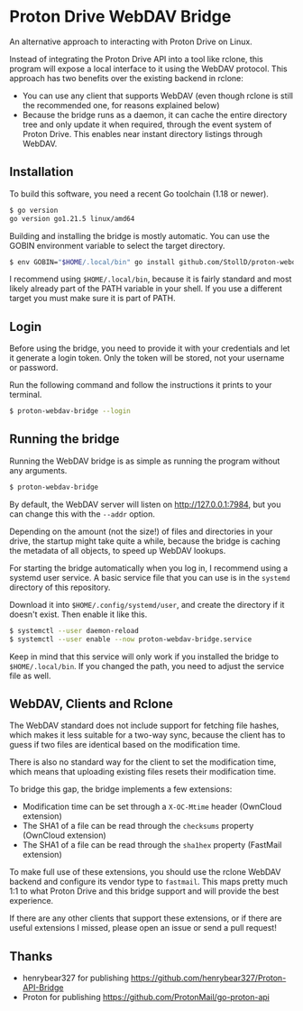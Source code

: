 # Proton Drive WebDAV Bridge

An alternative approach to interacting with Proton Drive on Linux.

Instead of integrating the Proton Drive API into a tool like rclone, this
program will expose a local interface to it using the WebDAV protocol. This
approach has two benefits over the existing backend in rclone:

* You can use any client that supports WebDAV (even though rclone is still the
  recommended one, for reasons explained below)
* Because the bridge runs as a daemon, it can cache the entire directory tree 
  and only update it when required, through the event system of Proton Drive.
  This enables near instant directory listings through WebDAV.

## Installation

To build this software, you need a recent Go toolchain (1.18 or newer).

```bash
$ go version
go version go1.21.5 linux/amd64
```

Building and installing the bridge is mostly automatic. You can use the GOBIN
environment variable to select the target directory.

```bash
$ env GOBIN="$HOME/.local/bin" go install github.com/StollD/proton-webdav-bridge
```

I recommend using `$HOME/.local/bin`, because it is fairly standard and most
likely already part of the PATH variable in your shell. If you use a different
target you must make sure it is part of PATH.

## Login

Before using the bridge, you need to provide it with your credentials and let
it generate a login token. Only the token will be stored, not your username
or password.

Run the following command and follow the instructions it prints to your
terminal.

```bash
$ proton-webdav-bridge --login
```

## Running the bridge

Running the WebDAV bridge is as simple as running the program without any arguments.

```bash
$ proton-webdav-bridge
```

By default, the WebDAV server will listen on http://127.0.0.1:7984, but you
can change this with the `--addr` option.

Depending on the amount (not the size!) of files and directories in your drive,
the startup might take quite a while, because the bridge is caching the
metadata of all objects, to speed up WebDAV lookups.

For starting the bridge automatically when you log in, I recommend using a
systemd user service. A basic service file that you can use is in the `systemd`
directory of this repository.

Download it into `$HOME/.config/systemd/user`, and create the directory if it
doesn't exist. Then enable it like this.

```bash
$ systemctl --user daemon-reload
$ systemctl --user enable --now proton-webdav-bridge.service
```

Keep in mind that this service will only work if you installed the bridge to
`$HOME/.local/bin`. If you changed the path, you need to adjust the service
file as well.

## WebDAV, Clients and Rclone

The WebDAV standard does not include support for fetching file hashes, which
makes it less suitable for a two-way sync, because the client has to guess if
two files are identical based on the modification time.

There is also no standard way for the client to set the modification time,
which means that uploading existing files resets their modification time.

To bridge this gap, the bridge implements a few extensions:
* Modification time can be set through a `X-OC-Mtime` header (OwnCloud extension)
* The SHA1 of a file can be read through the `checksums` property (OwnCloud extension)
* The SHA1 of a file can be read through the `sha1hex` property (FastMail extension)

To make full use of these extensions, you should use the rclone WebDAV backend
and configure its vendor type to `fastmail`. This maps pretty much 1:1 to what
Proton Drive and this bridge support and will provide the best experience.

If there are any other clients that support these extensions, or if there are
useful extensions I missed, please open an issue or send a pull request!

## Thanks

* henrybear327 for publishing https://github.com/henrybear327/Proton-API-Bridge
* Proton for publishing https://github.com/ProtonMail/go-proton-api
